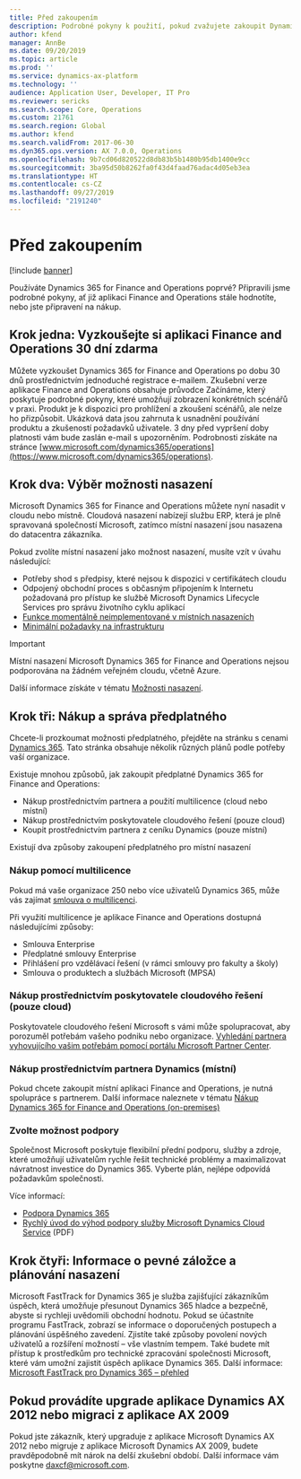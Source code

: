 ```yaml
---
title: Před zakoupením
description: Podrobné pokyny k použití, pokud zvažujete zakoupit Dynamics 365 for Finance and Operations.
author: kfend
manager: AnnBe
ms.date: 09/20/2019
ms.topic: article
ms.prod: ''
ms.service: dynamics-ax-platform
ms.technology: ''
audience: Application User, Developer, IT Pro
ms.reviewer: sericks
ms.search.scope: Core, Operations
ms.custom: 21761
ms.search.region: Global
ms.author: kfend
ms.search.validFrom: 2017-06-30
ms.dyn365.ops.version: AX 7.0.0, Operations
ms.openlocfilehash: 9b7cd06d820522d8db83b5b1480b95db1400e9cc
ms.sourcegitcommit: 3ba95d50b8262fa0f43d4faad76adac4d05eb3ea
ms.translationtype: HT
ms.contentlocale: cs-CZ
ms.lasthandoff: 09/27/2019
ms.locfileid: "2191240"
---
```

# <a name="before-you-buy"></a>Před zakoupením

[!include [banner](../includes/banner.md)]

Používáte Dynamics 365 for Finance and Operations poprvé? Připravili jsme podrobné pokyny, ať již aplikaci Finance and Operations stále hodnotíte, nebo jste připravení na nákup.

## <a name="step-one-try-out-finance-and-operations-free-for-30-days"></a>Krok jedna: Vyzkoušejte si aplikaci Finance and Operations 30 dní zdarma

Můžete vyzkoušet Dynamics 365 for Finance and Operations po dobu 30 dnů prostřednictvím jednoduché registrace e-mailem. Zkušební verze aplikace Finance and Operations obsahuje průvodce Začínáme, který poskytuje podrobné pokyny, které umožňují zobrazení konkrétních scénářů v praxi. Produkt je k dispozici pro prohlížení a zkoušení scénářů, ale nelze ho přizpůsobit. Ukázková data jsou zahrnuta k usnadnění používání produktu a zkušeností požadavků uživatele. 3 dny před vypršení doby platnosti vám bude zaslán e-mail s upozorněním. Podrobnosti získáte na stránce [www.microsoft.com/dynamics365/operations](https://www.microsoft.com/dynamics365/operations).

## <a name="step-two-choose-a-deployment-option"></a>Krok dva: Výběr možnosti nasazení

Microsoft Dynamics 365 for Finance and Operations můžete nyní nasadit v cloudu nebo místně. Cloudová nasazení nabízejí službu ERP, která je plně spravovaná společností Microsoft, zatímco místní nasazení jsou nasazena do datacentra zákazníka.

Pokud zvolíte místní nasazení jako možnost nasazení, musíte vzít v úvahu následující:

- Potřeby shod s předpisy, které nejsou k dispozici v certifikátech cloudu
- Odpojený obchodní proces s občasným připojením k Internetu požadovaná pro přístup ke službě Microsoft Dynamics Lifecycle Services pro správu životního cyklu aplikací
- [Funkce momentálně neimplementované v místních nasazeních](features-not-implemented-on-prem.md)
- [Minimální požadavky na infrastrukturu](system-requirements-on-prem.md#minimum-infrastructure-requirements)

> [!IMPORTANT]
> Místní nasazení Microsoft Dynamics 365 for Finance and Operations nejsou podporována na žádném veřejném cloudu, včetně Azure.

Další informace získáte v tématu [Možnosti nasazení](../../dev-itpro/deployment/choose-deployment-type.md).

## <a name="step-three-buy-and-manage-a-subscription"></a>Krok tři: Nákup a správa předplatného

Chcete-li prozkoumat možnosti předplatného, přejděte na stránku s cenami [Dynamics 365](https://www.microsoft.com/dynamics365/pricing). Tato stránka obsahuje několik různých plánů podle potřeby vaší organizace.

Existuje mnohou způsobů, jak zakoupit předplatné Dynamics 365 for Finance and Operations:

- Nákup prostřednictvím partnera a použití multilicence (cloud nebo místní)
- Nákup prostřednictvím poskytovatele cloudového řešení (pouze cloud)
- Koupit prostřednictvím partnera z ceníku Dynamics (pouze místní)

Existují dva způsoby zakoupení předplatného pro místní nasazení

### <a name="buy-through-volume-licensing"></a>Nákup pomocí multilicence

Pokud má vaše organizace 250 nebo více uživatelů Dynamics 365, může vás zajímat [smlouva o multilicenci](https://www.microsoft.com/Licensing/product-licensing/dynamics365).

Při využití multilicence je aplikace Finance and Operations dostupná následujícími způsoby:

- Smlouva Enterprise
- Předplatné smlouvy Enterprise
- Přihlášení pro vzdělávací řešení (v rámci smlouvy pro fakulty a školy)
- Smlouva o produktech a službách Microsoft (MPSA)

### <a name="buy-through-a-cloud-solution-provider-cloud-only"></a>Nákup prostřednictvím poskytovatele cloudového řešení (pouze cloud)

Poskytovatele cloudového řešení Microsoft s vámi může spolupracovat, aby porozuměl potřebám vašeho podniku nebo organizace. [Vyhledání partnera vyhovujícího vašim potřebám pomocí portálu Microsoft Partner Center](https://partnercenter.microsoft.com/partner/home).

### <a name="buy-through-a-dynamics-partner-on-premises"></a>Nákup prostřednictvím partnera Dynamics (místní)

Pokud chcete zakoupit místní aplikaci Finance and Operations, je nutná spolupráce s partnerem. Další informace naleznete v tématu [Nákup Dynamics 365 for Finance and Operations (on-premises)](purchase-on-premises.md)

### <a name="choose-your-support-option"></a>Zvolte možnost podpory

Společnost Microsoft poskytuje flexibilní přední podporu, služby a zdroje, které umožňují uživatelům rychle řešit technické problémy a maximalizovat návratnost investice do Dynamics 365. Vyberte plán, nejlépe odpovídá požadavkům společnosti.

Více informací:

- [Podpora Dynamics 365](https://www.microsoft.com/dynamics365/support)
- [Rychlý úvod do výhod podpory služby Microsoft Dynamics Cloud Service](https://go.microsoft.com/fwlink/?LinkId=530335) (PDF)

## <a name="step-four-learn-about-fasttrack-and-plan-your-deployment"></a>Krok čtyři: Informace o pevné záložce a plánování nasazení

Microsoft FastTrack for Dynamics 365 je služba zajišťující zákazníkům úspěch, která umožňuje přesunout Dynamics 365 hladce a bezpečně, abyste si rychleji uvědomili obchodní hodnotu. Pokud se účastníte programu FastTrack, zobrazí se informace o doporučených postupech a plánování úspěšného zavedení. Zjistíte také způsoby povolení nových uživatelů a rozšíření možností – vše vlastním tempem. Také budete mít přístup k prostředkům pro technické zpracování společnosti Microsoft, které vám umožní zajistit úspěch aplikace Dynamics 365. Další informace: [Microsoft FastTrack pro Dynamics 365 – přehled](fasttrack-dynamics-365-overview.md)

## <a name="if-you-are-upgrading-from-dynamics-ax-2012-or-migrating-from-ax-2009"></a>Pokud provádíte upgrade aplikace Dynamics AX 2012 nebo migraci z aplikace AX 2009

Pokud jste zákazník, který upgraduje z aplikace Microsoft Dynamics AX 2012 nebo migruje z aplikace Microsoft Dynamics AX 2009, budete pravděpodobně mít nárok na delší zkušební období. Další informace vám poskytne <daxcf@microsoft.com>.
